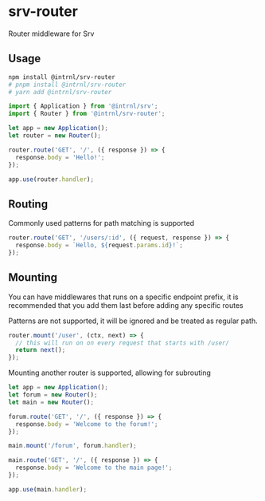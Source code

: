 # srv-router

Router middleware for Srv

## Usage

```sh
npm install @intrnl/srv-router
# pnpm install @intrnl/srv-router
# yarn add @intrnl/srv-router
```

```js
import { Application } from '@intrnl/srv';
import { Router } from '@intrnl/srv-router';

let app = new Application();
let router = new Router();

router.route('GET', '/', ({ response }) => {
  response.body = 'Hello!';
});

app.use(router.handler);
```

## Routing

Commonly used patterns for path matching is supported

```js
router.route('GET', '/users/:id', ({ request, response }) => {
  response.body = `Hello, ${request.params.id}!`;
});
```

## Mounting

You can have middlewares that runs on a specific endpoint prefix, it is
recommended that you add them last before adding any specific routes

Patterns are not supported, it will be ignored and be treated as regular path.

```js
router.mount('/user', (ctx, next) => {
  // this will run on on every request that starts with /user/
  return next();
});
```

Mounting another router is supported, allowing for subrouting

```js
let app = new Application();
let forum = new Router();
let main = new Router();

forum.route('GET', '/', ({ response }) => {
  response.body = 'Welcome to the forum!';
});

main.mount('/forum', forum.handler);

main.route('GET', '/', ({ response }) => {
  response.body = 'Welcome to the main page!';
});

app.use(main.handler);
```
